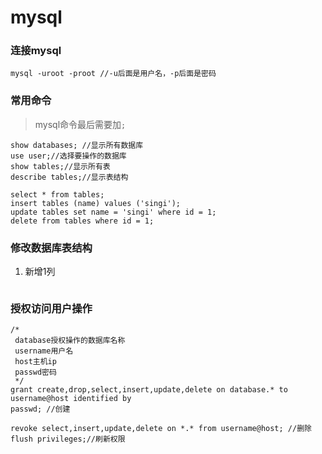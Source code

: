 # mysql

### 连接mysql
```
mysql -uroot -proot //-u后面是用户名，-p后面是密码
```

### 常用命令
> mysql命令最后需要加`;`

```
show databases; //显示所有数据库
use user;//选择要操作的数据库
show tables;//显示所有表
describe tables;//显示表结构

select * from tables;
insert tables (name) values ('singi');
update tables set name = 'singi' where id = 1;
delete from tables where id = 1;
```
### 修改数据库表结构

1. 新增1列

```

```

### 授权访问用户操作
```
/*
 database授权操作的数据库名称
 username用户名
 host主机ip
 passwd密码
 */
grant create,drop,select,insert,update,delete on database.* to username@host identified by 
passwd; //创建

revoke select,insert,update,delete on *.* from username@host; //删除
flush privileges;//刷新权限
```